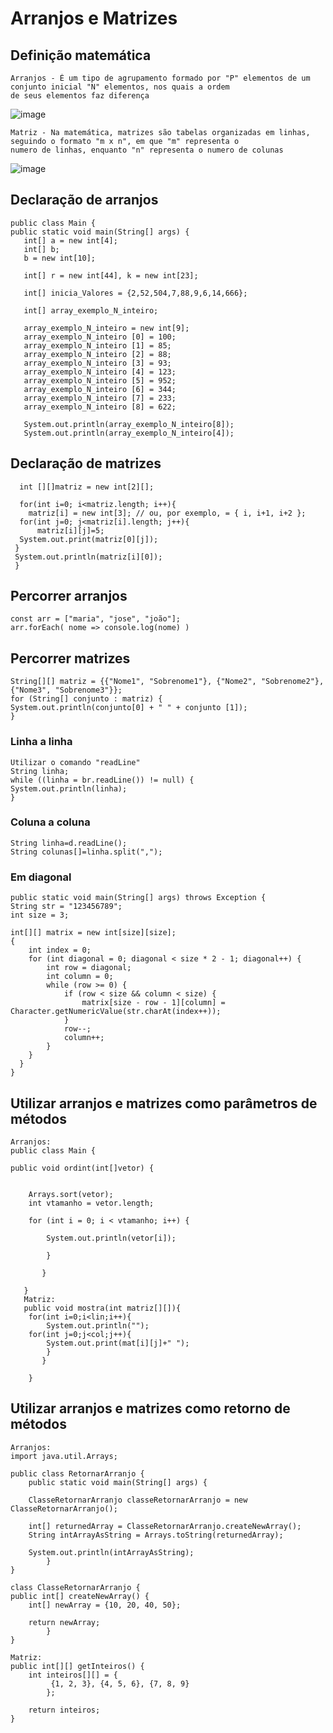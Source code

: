 # Arranjos e Matrizes
## Definição matemática
    Arranjos - É um tipo de agrupamento formado por "P" elementos de um conjunto inicial "N" elementos, nos quais a ordem 
    de seus elementos faz diferença
   ![image](https://user-images.githubusercontent.com/104447964/188215320-d6f3e779-127a-4109-9ea7-4f776f7c0784.png)
    
    Matriz - Na matemática, matrizes são tabelas organizadas em linhas, seguindo o formato "m x n", em que "m" representa o 
    numero de linhas, enquanto "n" representa o numero de colunas    
   ![image](https://user-images.githubusercontent.com/104447964/188217063-dc65894e-bf93-4e5d-8ef7-7c77cfdc924c.png)

## Declaração de arranjos
    public class Main {
    public static void main(String[] args) {
       int[] a = new int[4];
       int[] b;
       b = new int[10];
       
       int[] r = new int[44], k = new int[23];
       
       int[] inicia_Valores = {2,52,504,7,88,9,6,14,666};
        
       int[] array_exemplo_N_inteiro;
       
       array_exemplo_N_inteiro = new int[9];
       array_exemplo_N_inteiro [0] = 100;
       array_exemplo_N_inteiro [1] = 85;
       array_exemplo_N_inteiro [2] = 88;
       array_exemplo_N_inteiro [3] = 93;
       array_exemplo_N_inteiro [4] = 123;
       array_exemplo_N_inteiro [5] = 952;
       array_exemplo_N_inteiro [6] = 344;
       array_exemplo_N_inteiro [7] = 233;
       array_exemplo_N_inteiro [8] = 622;
       
       System.out.println(array_exemplo_N_inteiro[8]);
       System.out.println(array_exemplo_N_inteiro[4]);
       
## Declaração de matrizes
      int [][]matriz = new int[2][];
 
      for(int i=0; i<matriz.length; i++){
        matriz[i] = new int[3]; // ou, por exemplo, = { i, i+1, i+2 };
      for(int j=0; j<matriz[i].length; j++){
          matriz[i][j]=5;
      System.out.print(matriz[0][j]);
     }
     System.out.println(matriz[i][0]);
     }
    
## Percorrer arranjos
    const arr = ["maria", "jose", "joão"];
    arr.forEach( nome => console.log(nome) )

## Percorrer matrizes
    String[][] matriz = {{"Nome1", "Sobrenome1"}, {"Nome2", "Sobrenome2"}, {"Nome3", "Sobrenome3"}};
    for (String[] conjunto : matriz) {
    System.out.println(conjunto[0] + " " + conjunto [1]);
    }

### Linha a linha
    Utilizar o comando "readLine"
    String linha;
    while ((linha = br.readLine()) != null) {
    System.out.println(linha);
    }
### Coluna a coluna
    String linha=d.readLine();
    String colunas[]=linha.split(",");
    
### Em diagonal
    public static void main(String[] args) throws Exception {
    String str = "123456789";
    int size = 3;

    int[][] matrix = new int[size][size];
    {
        int index = 0;
        for (int diagonal = 0; diagonal < size * 2 - 1; diagonal++) {
            int row = diagonal;
            int column = 0;
            while (row >= 0) {
                if (row < size && column < size) {
                    matrix[size - row - 1][column] = Character.getNumericValue(str.charAt(index++));
                }
                row--;
                column++;
            }
        }
      }
    }

## Utilizar arranjos e matrizes como parâmetros de métodos
    Arranjos:
    public class Main {   
       
    public void ordint(int[]vetor) {   
           
           
        Arrays.sort(vetor);   
        int vtamanho = vetor.length;   
           
        for (int i = 0; i < vtamanho; i++) {   
               
            System.out.println(vetor[i]);   
               
            }   
           
           }   
       
       }  
       Matriz: 
       public void mostra(int matriz[][]){
        for(int i=0;i<lin;i++){
	        System.out.println("");
        for(int j=0;j<col;j++){
            System.out.print(mat[i][j]+" ");
	        }
           }

        }
   

## Utilizar arranjos e matrizes como retorno de métodos
	Arranjos:
	import java.util.Arrays;

	public class RetornarArranjo {
    	public static void main(String[] args) {

        ClasseRetornarArranjo classeRetornarArranjo = new ClasseRetornarArranjo();

        int[] returnedArray = ClasseRetornarArranjo.createNewArray();
        String intArrayAsString = Arrays.toString(returnedArray);

        System.out.println(intArrayAsString);
    		}
	}

	class ClasseRetornarArranjo {
    public int[] createNewArray() {
        int[] newArray = {10, 20, 40, 50};

        return newArray;
    		}
	}
	
	Matriz: 
	public int[][] getInteiros() {
    	int inteiros[][] = {
           	 {1, 2, 3}, {4, 5, 6}, {7, 8, 9}
    		};
 
    	return inteiros;
	}
